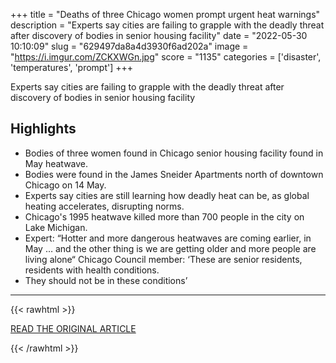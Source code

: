 +++
title = "Deaths of three Chicago women prompt urgent heat warnings"
description = "Experts say cities are failing to grapple with the deadly threat after discovery of bodies in senior housing facility"
date = "2022-05-30 10:10:09"
slug = "629497da8a4d3930f6ad202a"
image = "https://i.imgur.com/ZCKXWGn.jpg"
score = "1135"
categories = ['disaster', 'temperatures', 'prompt']
+++

Experts say cities are failing to grapple with the deadly threat after discovery of bodies in senior housing facility

## Highlights

- Bodies of three women found in Chicago senior housing facility found in May heatwave.
- Bodies were found in the James Sneider Apartments north of downtown Chicago on 14 May.
- Experts say cities are still learning how deadly heat can be, as global heating accelerates, disrupting norms.
- Chicago's 1995 heatwave killed more than 700 people in the city on Lake Michigan.
- Expert: “Hotter and more dangerous heatwaves are coming earlier, in May … and the other thing is we are getting older and more people are living alone“ Chicago Council member: ‘These are senior residents, residents with health conditions.
- They should not be in these conditions’

---

{{< rawhtml >}}
  <p class="article-category">
    <a target="_blank" href="https://www.theguardian.com/us-news/2022/may/28/chicago-deaths-heat-waves-air-conditioning">READ THE ORIGINAL ARTICLE</a>
  </p>
{{< /rawhtml >}}
